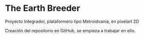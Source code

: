 # The Earth Breeder
 Proyecto Integrador, plataformero tipo Metroidvania, en pixelart 2D
 
 Creación del repositorio en GitHub, se empieza a trabajar en ello.